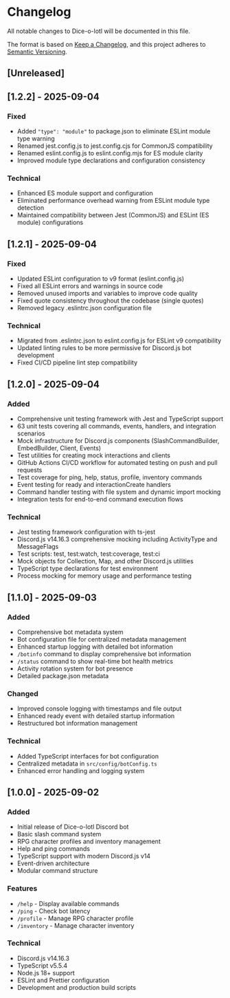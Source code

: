 # Changelog

All notable changes to Dice-o-lotl will be documented in this file.

The format is based on [Keep a Changelog](https://keepachangelog.com/en/1.0.0/),
and this project adheres to [Semantic Versioning](https://semver.org/spec/v2.0.0.html).

## [Unreleased]

## [1.2.2] - 2025-09-04

### Fixed

- Added `"type": "module"` to package.json to eliminate ESLint module type warning
- Renamed jest.config.js to jest.config.cjs for CommonJS compatibility
- Renamed eslint.config.js to eslint.config.mjs for ES module clarity
- Improved module type declarations and configuration consistency

### Technical

- Enhanced ES module support and configuration
- Eliminated performance overhead warning from ESLint module type detection
- Maintained compatibility between Jest (CommonJS) and ESLint (ES module) configurations

## [1.2.1] - 2025-09-04

### Fixed

- Updated ESLint configuration to v9 format (eslint.config.js)
- Fixed all ESLint errors and warnings in source code
- Removed unused imports and variables to improve code quality
- Fixed quote consistency throughout the codebase (single quotes)
- Removed legacy .eslintrc.json configuration file

### Technical

- Migrated from .eslintrc.json to eslint.config.js for ESLint v9 compatibility
- Updated linting rules to be more permissive for Discord.js bot development
- Fixed CI/CD pipeline lint step compatibility

## [1.2.0] - 2025-09-04

### Added

- Comprehensive unit testing framework with Jest and TypeScript support
- 63 unit tests covering all commands, events, handlers, and integration scenarios
- Mock infrastructure for Discord.js components (SlashCommandBuilder, EmbedBuilder, Client, Events)
- Test utilities for creating mock interactions and clients
- GitHub Actions CI/CD workflow for automated testing on push and pull requests
- Test coverage for ping, help, status, profile, inventory commands
- Event testing for ready and interactionCreate handlers
- Command handler testing with file system and dynamic import mocking
- Integration tests for end-to-end command execution flows

### Technical

- Jest testing framework configuration with ts-jest
- Discord.js v14.16.3 comprehensive mocking including ActivityType and MessageFlags
- Test scripts: test, test:watch, test:coverage, test:ci
- Mock objects for Collection, Map, and other Discord.js utilities
- TypeScript type declarations for test environment
- Process mocking for memory usage and performance testing

## [1.1.0] - 2025-09-03

### Added

- Comprehensive bot metadata system
- Bot configuration file for centralized metadata management
- Enhanced startup logging with detailed bot information
- `/botinfo` command to display comprehensive bot information
- `/status` command to show real-time bot health metrics
- Activity rotation system for bot presence
- Detailed package.json metadata

### Changed

- Improved console logging with timestamps and file output
- Enhanced ready event with detailed startup information
- Restructured bot information management

### Technical

- Added TypeScript interfaces for bot configuration
- Centralized metadata in `src/config/botConfig.ts`
- Enhanced error handling and logging system

## [1.0.0] - 2025-09-02

### Added

- Initial release of Dice-o-lotl Discord bot
- Basic slash command system
- RPG character profiles and inventory management
- Help and ping commands
- TypeScript support with modern Discord.js v14
- Event-driven architecture
- Modular command structure

### Features

- `/help` - Display available commands
- `/ping` - Check bot latency
- `/profile` - Manage RPG character profile
- `/inventory` - Manage character inventory

### Technical

- Discord.js v14.16.3
- TypeScript v5.5.4
- Node.js 18+ support
- ESLint and Prettier configuration
- Development and production build scripts
